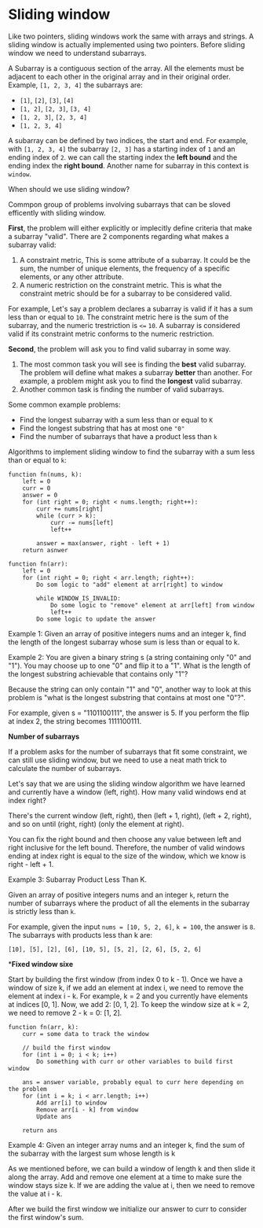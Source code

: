 # Sliding window

Like two pointers, sliding windows work the same with arrays and strings.
A sliding window is actually implemented using two pointers. 
Before sliding window we need to understand subarrays.

A Subarray is a contiguous section of the array. All the elements must be adjacent to each other in the 
original array and in their original order. Example, `[1, 2, 3, 4]` the subarrays are:

- `[1]`, `[2]`, `[3]`, `[4]`
- `[1, 2]`, `[2, 3]`, `[3, 4]`
- `[1, 2, 3]`, `[2, 3, 4]`
- `[1, 2, 3, 4]`

A subarray can be defined by two indices, the start and end. For example, with `[1, 2, 3, 4]` the subarray `[2, 3]` has a starting index of `1` and an ending index of `2`. we can call the starting index the **left bound** and the ending index the **right bound**. Another name for subarray in this context is `window`.

When should we use sliding window?

Commpon group of problems involving subarrays that can be sloved efficently with sliding window.

**First**, the problem will either explicitly or implecitly define criteria that make a subarray "valid". There are 2 components regarding what makes a subarray valid:

1. A constraint metric, This is some attribute of a subarray. It could be the sum, the number of unique elements, the frequency of a specific elements, or any other attribute.
2. A numeric restriction on the constraint metric. This is what the constraint metric should be for a subarray to be considered valid.

For example, Let's say a problem declares a subarray is valid if it has a sum less than or equal to `10`.
The constraint metric here is the sum of the subarray, and the numeric trestriction is `<=` `10`. A subarray is considered valid if its constraint metric conforms to the numeric restriction.

**Second**, the problem will ask you to find valid subarray in some way.

1. The most common task you will see is finding the **best** valid subarray. The problem will define what makes a subarray **better** than another. For example, a problem might ask you to find the **longest** valid subarray.
2. Another common task is finding the number of valid subarrays.

Some common example problems:

- Find the longest subarray with a sum less than or equal to `K`
- Find the longest substring that has at most one `"0"`
- Find the number of subarrays that have a product less than `k`

Algorithms to implement sliding window to find the subarray with a sum less than or equal to `k`:

```code
function fn(nums, k):
    left = 0
    curr = 0
    answer = 0
    for (int right = 0; right < nums.length; right++):
        curr += nums[right]
        while (curr > k):
            curr -= nums[left]
            left++
        
        answer = max(answer, right - left + 1)
    return asnwer
```

```code
function fn(arr):
    left = 0
    for (int right = 0; right < arr.length; right++):
        Do som logic to "add" element at arr[right] to window

        while WINDOW_IS_INVALID:
            Do some logic to "remove" element at arr[left] from window
            left++
        Do some logic to update the answer
```

Example 1: Given an array of positive integers nums and an integer k, find the length of the longest subarray whose sum is less than or equal to k.

Example 2: You are given a binary string s (a string containing only "0" and "1"). You may choose up to one "0" and flip it to a "1". What is the length of the longest substring achievable that contains only "1"?

Because the string can only contain "1" and "0", another way to look at this problem is "what is the longest substring that contains at most one "0"?".

For example, given s = "1101100111", the answer is 5. If you perform the flip at index 2, the string becomes 1111100111.

**Number of subarrays**

If a problem asks for the number of subarrays that fit some constraint, we can still use sliding window, but we need to use a neat math trick to calculate the number of subarrays.

Let's say that we are using the sliding window algorithm we have learned and currently have a window (left, right). How many valid windows end at index right?

There's the current window (left, right), then (left + 1, right), (left + 2, right), and so on until (right, right) (only the element at right).

You can fix the right bound and then choose any value between left and right inclusive for the left bound. Therefore, the number of valid windows ending at index right is equal to the size of the window, which we know is right - left + 1.


Example 3: Subarray Product Less Than K.

Given an array of positive integers nums and an integer `k`, return the number of subarrays where the product of all the elements in the subarray is strictly less than `k`.

For example, given the input `nums = [10, 5, 2, 6]`, `k = 100`, the answer is `8`. The subarrays with products less than k are:

`[10], [5], [2], [6], [10, 5], [5, 2], [2, 6], [5, 2, 6]`

***Fixed window sixe**

Start by building the first window (from index 0 to k - 1). Once we have a window of size k, if we add an element at index i, we need to remove the element at index i - k. For example, k = 2 and you currently have elements at indices [0, 1]. Now, we add 2: [0, 1, 2]. To keep the window size at k = 2, we need to remove 2 - k = 0: [1, 2].


```code
function fn(arr, k):
    curr = some data to track the window

    // build the first window
    for (int i = 0; i < k; i++)
        Do something with curr or other variables to build first window

    ans = answer variable, probably equal to curr here depending on the problem
    for (int i = k; i < arr.length; i++)
        Add arr[i] to window
        Remove arr[i - k] from window
        Update ans

    return ans
```

Example 4: Given an integer array nums and an integer k, find the sum of the subarray with the largest sum whose length is k

As we mentioned before, we can build a window of length k and then slide it along the array. Add and remove one element at a time to make sure the window stays size k. If we are adding the value at i, then we need to remove the value at i - k.

After we build the first window we initialize our answer to curr to consider the first window's sum.